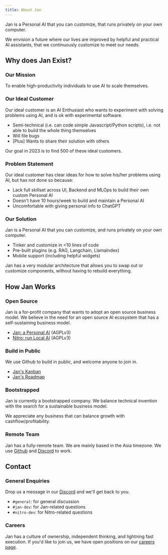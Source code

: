 ```yaml
---
title: About Jan
---
```


Jan is a Personal AI that you can customize, that runs privately on your own computer. 

We envision a future where our lives are improved by helpful and practical AI assistants, that we continuously customize to meet our needs. 

## Why does Jan Exist?

### Our Mission

To enable high-productivity individuals to use AI to scale themselves. 

### Our Ideal Customer

Our ideal customer is an AI Enthusiast who wants to experiment with solving problems using AI, and is ok with experimental software. 

- Semi-technical (i.e. can code simple Javascript/Python scripts), i.e. not able to build the whole thing themselves
- Will file bugs
- [Plus] Wants to share their solution with others 

Our goal in 2023 is to find 500 of these ideal customers. 

### Problem Statement

Our ideal customer has clear ideas for how to solve his/her problems using AI, but has not done so because:

- Lack full skillset across UI, Backend and MLOps to build their own custom Personal AI
- Doesn't have 10 hours/week to build and maintain a Personal AI
- Uncomfortable with giving personal info to ChatGPT

### Our Solution

Jan is a Personal AI that you can customize, and runs privately on your own computer.

- Tinker and customize in <10 lines of code
- Pre-built plugins (e.g. RAG, Langchain, LlamaIndex)
- Mobile support (including helpful widgets)

Jan has a very modular architecture that allows you to swap out or customize components, without having to rebuild everything. 

## How Jan Works

###  Open Source

Jan is a for-profit company that wants to adopt an open source business model. We believe in the need for an open source AI ecosystem that has a self-sustaining business model. 

- [Jan: a Personal AI](https://github.com/janhq/jan) (AGPLv3)
- [Nitro: run Local AI](https://github.com/janhq/nitro) (AGPLv3)

### Build in Public

We use Github to build in public, and welcome anyone to join in.  

- [Jan's Kanban](https://github.com/orgs/janhq/projects/5)
- [Jan's Roadmap](https://github.com/orgs/janhq/projects/5/views/2)

### Bootstrapped

Jan is currently a bootstrapped company. We balance technical invention with the search for a sustainable business model. 

We appreciate any business that can balance growth with cashflow/profitability. 

### Remote Team

Jan has a fully-remote team. We are mainly based in the Asia timezone. We use [Github](https://github.com/janhq) and [Discord](https://discord.gg/af6SaTdzpx) to work. 

## Contact

### General Enquiries

Drop us a message in our [Discord](https://discord.gg/af6SaTdzpx) and we'll get back to you.

- `#general`: for general discussion
- `#jan-dev`: for Jan-related questions
- `#nitro-dev`: for Nitro-related questions

### Careers

Jan has a culture of ownership, independent thinking, and lightning fast execution. If you'd like to join us, we have open positions on our [careers page](https://janai.bamboohr.com/careers).   
